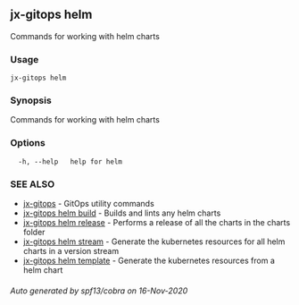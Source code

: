 ## jx-gitops helm

Commands for working with helm charts

### Usage

```
jx-gitops helm
```

### Synopsis

Commands for working with helm charts

### Options

```
  -h, --help   help for helm
```

### SEE ALSO

* [jx-gitops](jx-gitops.md)	 - GitOps utility commands
* [jx-gitops helm build](jx-gitops_helm_build.md)	 - Builds and lints any helm charts
* [jx-gitops helm release](jx-gitops_helm_release.md)	 - Performs a release of all the charts in the charts folder
* [jx-gitops helm stream](jx-gitops_helm_stream.md)	 - Generate the kubernetes resources for all helm charts in a version stream
* [jx-gitops helm template](jx-gitops_helm_template.md)	 - Generate the kubernetes resources from a helm chart

###### Auto generated by spf13/cobra on 16-Nov-2020
